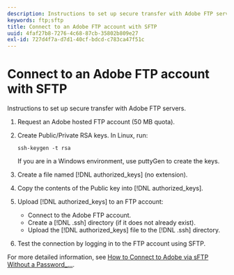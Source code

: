```yaml
---
description: Instructions to set up secure transfer with Adobe FTP servers.
keywords: ftp;sftp
title: Connect to an Adobe FTP account with SFTP
uuid: 4faf27b8-7276-4c68-87cb-35802b809e27
exl-id: 727d4f7a-d7d1-40cf-bdcd-c783ca47f51c
---
```

# Connect to an Adobe FTP account with SFTP

Instructions to set up secure transfer with Adobe FTP servers.

1. Request an Adobe hosted FTP account (50 MB quota).
1. Create Public/Private RSA keys. In Linux, run: 

   ```
   ssh-keygen -t rsa
   ```

   If you are in a Windows environment, use puttyGen to create the keys.

1. Create a file named [!DNL authorized_keys] (no extension).
1. Copy the contents of the Public key into [!DNL authorized_keys].
1. Upload [!DNL authorized_keys] to an FTP account:

    * Connect to the Adobe FTP account.
    * Create a [!DNL .ssh] directory (if it does not already exist).
    * Upload the [!DNL authorized_keys] file to the [!DNL .ssh] directory.

1. Test the connection by logging in to the FTP account using SFTP.

For more detailed information, see [How to Connect to Adobe via sFTP Without a Password_...](/help/export/ftp-and-sftp/c-sftp/ftp-sftp-cert-auth.md).
